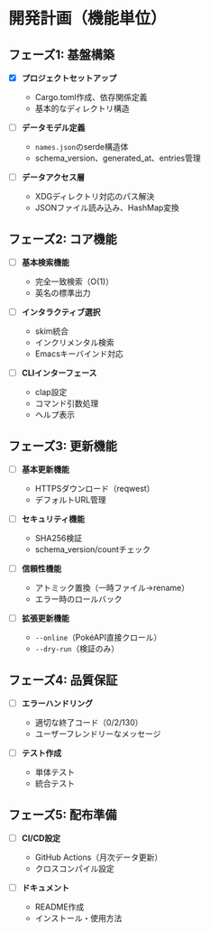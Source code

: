# 開発計画（機能単位）

## フェーズ1: 基盤構築
- [x] **プロジェクトセットアップ**
  - Cargo.toml作成、依存関係定義
  - 基本的なディレクトリ構造

- [ ] **データモデル定義**
  - `names.json`のserde構造体
  - schema_version、generated_at、entries管理

- [ ] **データアクセス層**
  - XDGディレクトリ対応のパス解決
  - JSONファイル読み込み、HashMap変換

## フェーズ2: コア機能
- [ ] **基本検索機能**
  - 完全一致検索（O(1)）
  - 英名の標準出力

- [ ] **インタラクティブ選択**
  - skim統合
  - インクリメンタル検索
  - Emacsキーバインド対応

- [ ] **CLIインターフェース**
  - clap設定
  - コマンド引数処理
  - ヘルプ表示

## フェーズ3: 更新機能
- [ ] **基本更新機能**
  - HTTPSダウンロード（reqwest）
  - デフォルトURL管理

- [ ] **セキュリティ機能**
  - SHA256検証
  - schema_version/countチェック

- [ ] **信頼性機能**
  - アトミック置換（一時ファイル→rename）
  - エラー時のロールバック

- [ ] **拡張更新機能**
  - `--online`（PokéAPI直接クロール）
  - `--dry-run`（検証のみ）

## フェーズ4: 品質保証
- [ ] **エラーハンドリング**
  - 適切な終了コード（0/2/130）
  - ユーザーフレンドリーなメッセージ

- [ ] **テスト作成**
  - 単体テスト
  - 統合テスト

## フェーズ5: 配布準備
- [ ] **CI/CD設定**
  - GitHub Actions（月次データ更新）
  - クロスコンパイル設定

- [ ] **ドキュメント**
  - README作成
  - インストール・使用方法
